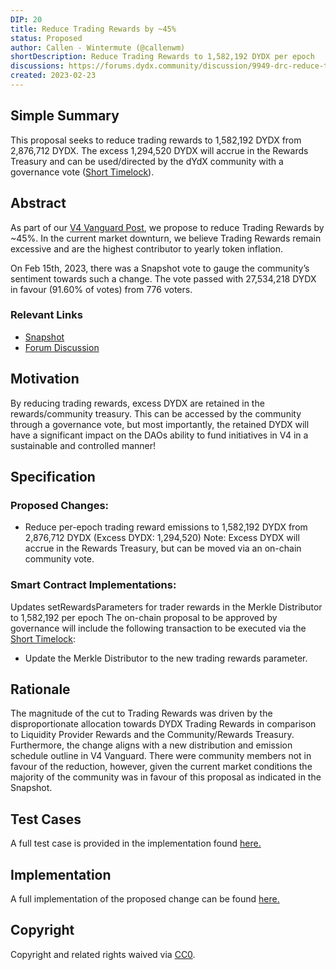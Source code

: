 ```yaml
---
DIP: 20
title: Reduce Trading Rewards by ~45%
status: Proposed
author: Callen - Wintermute (@callenwm)
shortDescription: Reduce Trading Rewards to 1,582,192 DYDX per epoch
discussions: https://forums.dydx.community/discussion/9949-drc-reduce-trading-rewards-by-45
created: 2023-02-23
---
```


## Simple Summary

This proposal seeks to reduce trading rewards to 1,582,192 DYDX from 2,876,712 DYDX. The excess 1,294,520 DYDX will accrue in the Rewards Treasury and can be used/directed by the dYdX community with a governance vote ([Short Timelock](https://docs.dydx.community/dydx-governance/voting-and-governance/governance-parameters)).

## Abstract

As part of our [V4 Vanguard Post](https://forums.dydx.community/discussion/9916-v4-vanguard), we propose to reduce Trading Rewards by ~45%. In the current market downturn, we believe Trading Rewards remain excessive and are the highest contributor to yearly token inflation.

On Feb 15th, 2023, there was a Snapshot vote to gauge the community’s sentiment towards such a change. The vote passed with 27,534,218 DYDX in favour (91.60% of votes) from 776 voters.

### Relevant Links
- [Snapshot](https://snapshot.org/#/dydxgov.eth/proposal/0xf6560afee2b771db087a9bf67abb1aa98023cabff066c0e7033fb83d2980179c)
- [Forum Discussion](https://forums.dydx.community/discussion/9949-drc-reduce-trading-rewards-by-45)

## Motivation
By reducing trading rewards, excess DYDX are retained in the rewards/community treasury. This can be accessed by the community through a governance vote, but most importantly, the retained DYDX will have a significant impact on the DAOs ability to fund initiatives in V4 in a sustainable and controlled manner!

## Specification

### Proposed Changes:
- Reduce per-epoch trading reward emissions to 1,582,192 DYDX from 2,876,712 DYDX (Excess DYDX: 1,294,520)
Note: Excess DYDX will accrue in the Rewards Treasury, but can be moved via an on-chain community vote.

### Smart Contract Implementations:
Updates setRewardsParameters for trader rewards in the Merkle Distributor to 1,582,192 per epoch
The on-chain proposal to be approved by governance will include the following transaction to be executed via the [Short Timelock](https://docs.dydx.community/dydx-governance/voting-and-governance/governance-parameters):
- Update the Merkle Distributor to the new trading rewards parameter.

## Rationale

The magnitude of the cut to Trading Rewards was driven by the disproportionate allocation towards DYDX Trading Rewards in comparison to Liquidity Provider Rewards and the Community/Rewards Treasury. Furthermore, the change aligns with a new distribution and emission schedule outline in V4 Vanguard. There were community members not in favour of the reduction, however, given the current market conditions the majority of the community was in favour of this proposal as indicated in the Snapshot.

## Test Cases

A full test case is provided in the implementation found [here.](https://github.com/dydxfoundation/governance-contracts/blob/f82ae1165d428b282da57831408da4520bd8570e/test/misc/update-merkle-distributor-rewards-parameters-v2.spec.ts)

## Implementation

A full implementation of the proposed change can be found [here.](https://github.com/dydxfoundation/governance-contracts/pull/39/commits/f82ae1165d428b282da57831408da4520bd8570e#diff-7eb7d483f4a795b587ba7224faf58d79f0ffa5e2ef1924534d50c2c740e733ba)

## Copyright

Copyright and related rights waived via [CC0](https://creativecommons.org/publicdomain/zero/1.0/).
